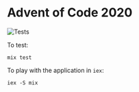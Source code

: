 # Advent of Code 2020

![Tests](https://github.com/ryanwinchester/advent-of-code-2020/workflows/Tests/badge.svg)


To test:

```
mix test
```

To play with the application in `iex`:

```
iex -S mix
```
